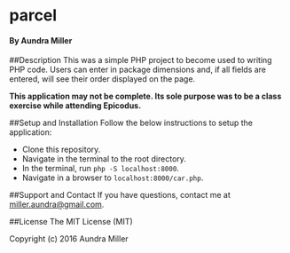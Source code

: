 # parcel

#### By Aundra Miller

##Description
This was a simple PHP project to become used to writing PHP code. Users can enter in package dimensions and, if all fields are entered, will see their order displayed on the page.

**This application may not be complete. Its sole purpose was to be a class exercise while attending Epicodus.**

##Setup and Installation
Follow the below instructions to setup the application:
* Clone this repository.
* Navigate in the terminal to the root directory.
* In the terminal, run `php -S localhost:8000`.
* Navigate in a browser to `localhost:8000/car.php`.

##Support and Contact
If you have questions, contact me at miller.aundra@gmail.com. 

##License
The MIT License (MIT)

Copyright (c) 2016 Aundra Miller
